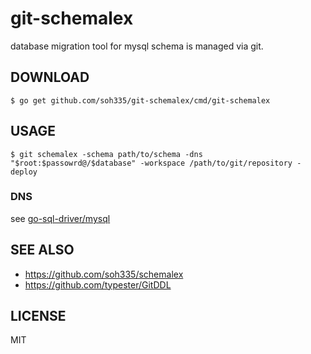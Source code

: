 # git-schemalex

database migration tool for mysql schema is managed via git.

## DOWNLOAD

```
$ go get github.com/soh335/git-schemalex/cmd/git-schemalex
```

## USAGE

```
$ git schemalex -schema path/to/schema -dns "$root:$passowrd@/$database" -workspace /path/to/git/repository -deploy
```

### DNS

see [go-sql-driver/mysql](https://github.com/go-sql-driver/mysql)

## SEE ALSO

* https://github.com/soh335/schemalex
* https://github.com/typester/GitDDL

## LICENSE

MIT
